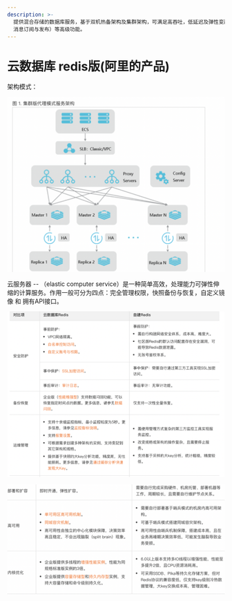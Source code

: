 ```yaml
---
description: >-
  提供混合存储的数据库服务，基于双机热备架构及集群架构，可满足高吞吐，低延迟及弹性变配等业务需求 （同时支持transaction，pub/sub
  消息订阅与发布）等高级功能。
---
```


# 云数据库 redis版\(阿里的产品\)

架构模式：

![](.gitbook/assets/jie-ping-20210730-xia-wu-4.56.26.png)

云服务器 -- （elastic computer service）是一种简单高效，处理能力可弹性伸缩的计算服务。作用一般可分为四点：完全管理权限，快照备份与恢复，自定义镜像 和 拥有API接口。



![](.gitbook/assets/jie-ping-20210730-xia-wu-5.53.56.png)

![](.gitbook/assets/jie-ping-20210730-xia-wu-5.55.15.png)





